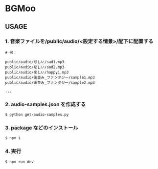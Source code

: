 # BGMoo

## USAGE

### 1. 音楽ファイルを/public/audio/<設定する情景>/配下に配置する

```shell
# 例：

public/audio/悲しい/sad1.mp3
public/audio/悲しい/sad2.mp3
public/audio/楽しい/happy1.mp3
public/audio/街並み_ファンタジー/sample1.mp3
public/audio/街並み_ファンタジー/sample2.mp3

...

```

### 2. audio-samples.json を作成する

```shell
$ python get-audio-samples.py
```

### 3. package などのインストール

```shell
$ npm i
```

### 4. 実行

```shell
$ npm run dev
```
